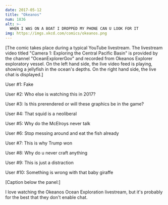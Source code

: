 ```yaml
---
date: 2017-05-12
title: "Okeanos"
num: 1836
alt: >-
  WHEN I WAS ON A BOAT I DROPPED MY PHONE CAN U LOOK FOR IT
img: https://imgs.xkcd.com/comics/okeanos.png
---
```

[The comic takes place during a typical YouTube livestream. The livestream video titled "Camera 1: Exploring the Central Pacific Basin" is provided by the channel "OceanExplorerGov" and recorded from Okeanos Explorer exploratory vessel. On the left hand side, the live video feed is playing, showing a jellyfish in the ocean's depths. On the right hand side, the live chat is displayed.]

User #1: Fake

User #2: Who else is watching this in 2017?

User #3: Is this prerendered or will these graphics be in the game?

User #4: That squid is a neoliberal

User #5: Why do the McElroys never talk

User #6: Stop messing around and eat the fish already

User #7: This is why Trump won

User #8: Why do u never craft anything

User #9: This is just a distraction

User #10: Something is wrong with that baby giraffe

[Caption below the panel:]

I love watching the Okeanos Ocean Exploration livestream, but it's probably for the best that they don't enable chat.